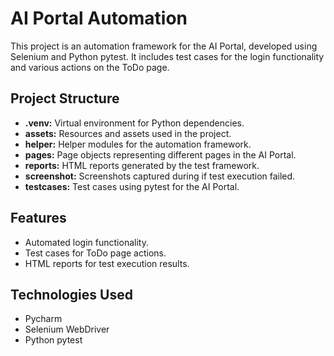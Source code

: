 # AI Portal Automation

This project is an automation framework for the AI Portal, developed using Selenium and Python pytest. It includes test cases for the login functionality and various actions on the ToDo page.

## Project Structure

- **.venv:** Virtual environment for Python dependencies.
- **assets:** Resources and assets used in the project.
- **helper:** Helper modules for the automation framework.
- **pages:** Page objects representing different pages in the AI Portal.
- **reports:** HTML reports generated by the test framework.
- **screenshot:** Screenshots captured during if test execution failed.
- **testcases:** Test cases using pytest for the AI Portal.

## Features

- Automated login functionality.
- Test cases for ToDo page actions.
- HTML reports for test execution results.

## Technologies Used
- Pycharm
- Selenium WebDriver
- Python pytest

